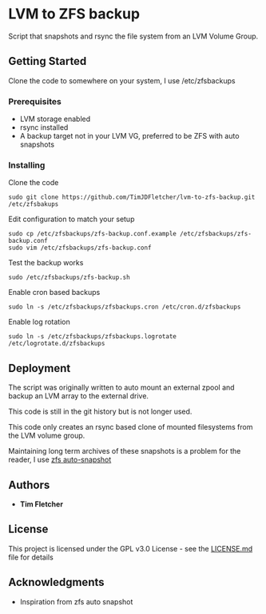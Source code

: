 # LVM to ZFS backup

Script that snapshots and rsync the file system from an LVM Volume Group.

## Getting Started

Clone the code to somewhere on your system, I use /etc/zfsbackups

### Prerequisites

* LVM storage enabled
* rsync installed
* A backup target not in your LVM VG, preferred to be ZFS with auto snapshots

### Installing

Clone the code

```
sudo git clone https://github.com/TimJDFletcher/lvm-to-zfs-backup.git /etc/zfsbakups
```

Edit configuration to match your setup

```
sudo cp /etc/zfsbackups/zfs-backup.conf.example /etc/zfsbackups/zfs-backup.conf
sudo vim /etc/zfsbackups/zfs-backup.conf
```

Test the backup works

```
sudo /etc/zfsbackups/zfs-backup.sh
```

Enable cron based backups

```
sudo ln -s /etc/zfsbackups/zfsbackups.cron /etc/cron.d/zfsbackups
```

Enable log rotation

```
sudo ln -s /etc/zfsbackups/zfsbackups.logrotate /etc/logrotate.d/zfsbackups
```

## Deployment

The script was originally written to auto mount an external zpool and backup an LVM array
to the external drive.

This code is still in the git history but is not longer used.

This code only creates an rsync based clone of mounted filesystems from the LVM volume group.

Maintaining long term archives of these snapshots is a problem for the reader, 
I use [zfs auto-snapshot](https://github.com/zfsonlinux/zfs-auto-snapshot)

## Authors

* **Tim Fletcher**

## License

This project is licensed under the GPL v3.0 License - see the [LICENSE.md](LICENSE.md) file for details

## Acknowledgments

* Inspiration from zfs auto snapshot